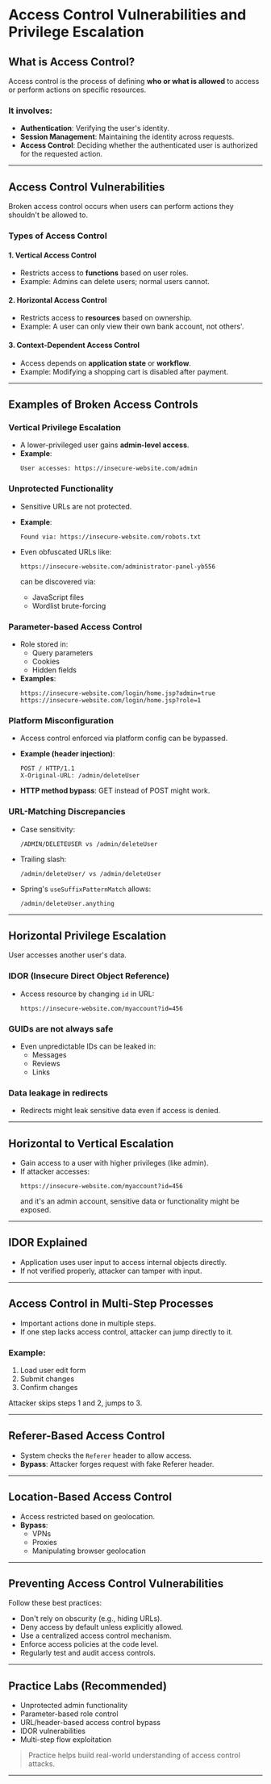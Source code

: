 
# Access Control Vulnerabilities and Privilege Escalation

## What is Access Control?

Access control is the process of defining **who or what is allowed** to access or perform actions on specific resources.

### It involves:
- **Authentication**: Verifying the user's identity.
- **Session Management**: Maintaining the identity across requests.
- **Access Control**: Deciding whether the authenticated user is authorized for the requested action.

---

## Access Control Vulnerabilities

Broken access control occurs when users can perform actions they shouldn't be allowed to.

### Types of Access Control

#### 1. **Vertical Access Control**
- Restricts access to **functions** based on user roles.
- Example: Admins can delete users; normal users cannot.

#### 2. **Horizontal Access Control**
- Restricts access to **resources** based on ownership.
- Example: A user can only view their own bank account, not others'.

#### 3. **Context-Dependent Access Control**
- Access depends on **application state** or **workflow**.
- Example: Modifying a shopping cart is disabled after payment.

---

## Examples of Broken Access Controls

### Vertical Privilege Escalation
- A lower-privileged user gains **admin-level access**.
- **Example**:
  ```text
  User accesses: https://insecure-website.com/admin
  ```

### Unprotected Functionality
- Sensitive URLs are not protected.
- **Example**:
  ```text
  Found via: https://insecure-website.com/robots.txt
  ```

- Even obfuscated URLs like:
  ```text
  https://insecure-website.com/administrator-panel-yb556
  ```
  can be discovered via:
  - JavaScript files
  - Wordlist brute-forcing

### Parameter-based Access Control
- Role stored in:
  - Query parameters
  - Cookies
  - Hidden fields
- **Examples**:
  ```text
  https://insecure-website.com/login/home.jsp?admin=true
  https://insecure-website.com/login/home.jsp?role=1
  ```

### Platform Misconfiguration
- Access control enforced via platform config can be bypassed.
- **Example (header injection)**:
  ```http
  POST / HTTP/1.1
  X-Original-URL: /admin/deleteUser
  ```

- **HTTP method bypass**: GET instead of POST might work.

### URL-Matching Discrepancies
- Case sensitivity:
  ```text
  /ADMIN/DELETEUSER vs /admin/deleteUser
  ```
- Trailing slash:
  ```text
  /admin/deleteUser/ vs /admin/deleteUser
  ```
- Spring's `useSuffixPatternMatch` allows:
  ```text
  /admin/deleteUser.anything
  ```

---

## Horizontal Privilege Escalation

User accesses another user's data.

### IDOR (Insecure Direct Object Reference)
- Access resource by changing `id` in URL:
  ```http
  https://insecure-website.com/myaccount?id=456
  ```

### GUIDs are not always safe
- Even unpredictable IDs can be leaked in:
  - Messages
  - Reviews
  - Links

### Data leakage in redirects
- Redirects might leak sensitive data even if access is denied.

---

## Horizontal to Vertical Escalation

- Gain access to a user with higher privileges (like admin).
- If attacker accesses:
  ```http
  https://insecure-website.com/myaccount?id=456
  ```
  and it's an admin account, sensitive data or functionality might be exposed.

---

## IDOR Explained

- Application uses user input to access internal objects directly.
- If not verified properly, attacker can tamper with input.

---

## Access Control in Multi-Step Processes

- Important actions done in multiple steps.
- If one step lacks access control, attacker can jump directly to it.

### Example:
1. Load user edit form
2. Submit changes
3. Confirm changes 

Attacker skips steps 1 and 2, jumps to 3.

---

## Referer-Based Access Control

- System checks the `Referer` header to allow access.
- **Bypass**: Attacker forges request with fake Referer header.

---

## Location-Based Access Control

- Access restricted based on geolocation.
- **Bypass**:
  - VPNs
  - Proxies
  - Manipulating browser geolocation

---

## Preventing Access Control Vulnerabilities

Follow these best practices:

- Don't rely on obscurity (e.g., hiding URLs).
- Deny access by default unless explicitly allowed.
- Use a centralized access control mechanism.
- Enforce access policies at the code level.
- Regularly test and audit access controls.

---

## Practice Labs (Recommended)

- Unprotected admin functionality
- Parameter-based role control
- URL/header-based access control bypass
- IDOR vulnerabilities
- Multi-step flow exploitation

> Practice helps build real-world understanding of access control attacks.

---